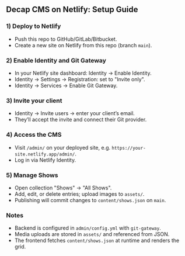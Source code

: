 ## Decap CMS on Netlify: Setup Guide

### 1) Deploy to Netlify
- Push this repo to GitHub/GitLab/Bitbucket.
- Create a new site on Netlify from this repo (branch `main`).

### 2) Enable Identity and Git Gateway
- In your Netlify site dashboard: Identity → Enable Identity.
- Identity → Settings → Registration: set to "Invite only".
- Identity → Services → Enable Git Gateway.

### 3) Invite your client
- Identity → Invite users → enter your client’s email.
- They’ll accept the invite and connect their Git provider.

### 4) Access the CMS
- Visit `/admin/` on your deployed site, e.g. `https://your-site.netlify.app/admin/`.
- Log in via Netlify Identity.

### 5) Manage Shows
- Open collection "Shows" → "All Shows".
- Add, edit, or delete entries; upload images to `assets/`.
- Publishing will commit changes to `content/shows.json` on `main`.

### Notes
- Backend is configured in `admin/config.yml` with `git-gateway`.
- Media uploads are stored in `assets/` and referenced from JSON.
- The frontend fetches `content/shows.json` at runtime and renders the grid.

